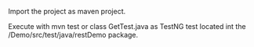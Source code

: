 Import the project as maven project.

Execute with mvn test or class GetTest.java as TestNG test located int the /Demo/src/test/java/restDemo package.
